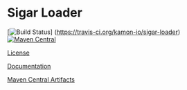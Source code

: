 Sigar Loader
============

[![Build Status](https://api.travis-ci.org/kamon-io/sigar-loader.png)]
(https://travis-ci.org/kamon-io/sigar-loader) [![Maven Central](https://maven-badges.herokuapp.com/maven-central/io.kamon/sigar-loader/badge.svg)](https://maven-badges.herokuapp.com/maven-central/io.kamon/sigar-loader)

[License](https://github.com/kamon-io/sigar-loader/blob/master/LICENSE)

[Documentation](https://github.com/kamon-io/sigar-loader/tree/master/core/src/main/resources)

[Maven Central Artifacts](http://search.maven.org/#search%7Cga%7C1%7Csigar-loader)
